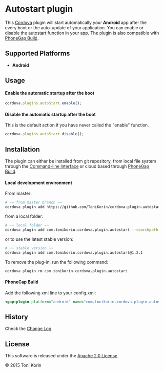 # Autostart plugin #
This [Cordova][cordova] plugin will start automatically your __Android__ app after the every boot or the auto-update of your application. You can enable or disable the autostart function in your app. The plugin is also compatible with [PhoneGap Build][PGB].

## Supported Platforms ##
- __Android__

## Usage ##

#### Enable the automatic startup after the boot  ####
```javascript
cordova.plugins.autoStart.enable();
```
#### Disable the automatic startup after the boot ####
This is the default action if you have never called the "enable" function.
```javascript
cordova.plugins.autoStart.disable();
```

## Installation ##
The plugin can either be installed from git repository, from local file system through the [Command-line Interface][CLI] or cloud based through [PhoneGap Build][PGB].

#### Local development environment ####
From master:
```bash
# ~~ from master branch ~~
cordova plugin add https://github.com/ToniKorin/cordova-plugin-autostart.git
```
from a local folder:
```bash
# ~~ local folder ~~
cordova plugin add com.tonikorin.cordova.plugin.autostart --searchpath path
```
or to use the latest stable version:
```bash
# ~~ stable version ~~
cordova plugin add com.tonikorin.cordova.plugin.autostart@1.2.1
```

To remove the plug-in, run the following command:
```bash
cordova plugin rm com.tonikorin.cordova.plugin.autostart
```

#### PhoneGap Build ####
Add the following xml line to your config.xml:
```xml
<gap:plugin platform="android" name="com.tonikorin.cordova.plugin.autostart" version="1.2.1" source="plugins.cordova.io"/>
```

## History ##
Check the [Change Log][changelog].

## License ##

This software is released under the [Apache 2.0 License][apache2_license].

© 2015 Toni Korin

[cordova]: https://cordova.apache.org
[CLI]: http://cordova.apache.org/docs/en/edge/guide_cli_index.md.html#The%20Command-line%20Interface
[PGB]: http://docs.build.phonegap.com/en_US/index.html
[PGB_plugin]: https://build.phonegap.com/plugins/490
[changelog]: https://github.com/ToniKorin/cordova-plugin-autostart/blob/master/CHANGELOG.md
[apache2_license]: http://opensource.org/licenses/Apache-2.0